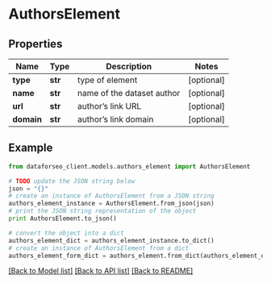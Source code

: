 # AuthorsElement


## Properties

Name | Type | Description | Notes
------------ | ------------- | ------------- | -------------
**type** | **str** | type of element | [optional] 
**name** | **str** | name of the dataset author | [optional] 
**url** | **str** | author’s link URL | [optional] 
**domain** | **str** | author’s link domain | [optional] 

## Example

```python
from dataforseo_client.models.authors_element import AuthorsElement

# TODO update the JSON string below
json = "{}"
# create an instance of AuthorsElement from a JSON string
authors_element_instance = AuthorsElement.from_json(json)
# print the JSON string representation of the object
print AuthorsElement.to_json()

# convert the object into a dict
authors_element_dict = authors_element_instance.to_dict()
# create an instance of AuthorsElement from a dict
authors_element_form_dict = authors_element.from_dict(authors_element_dict)
```
[[Back to Model list]](../README.md#documentation-for-models) [[Back to API list]](../README.md#documentation-for-api-endpoints) [[Back to README]](../README.md)


